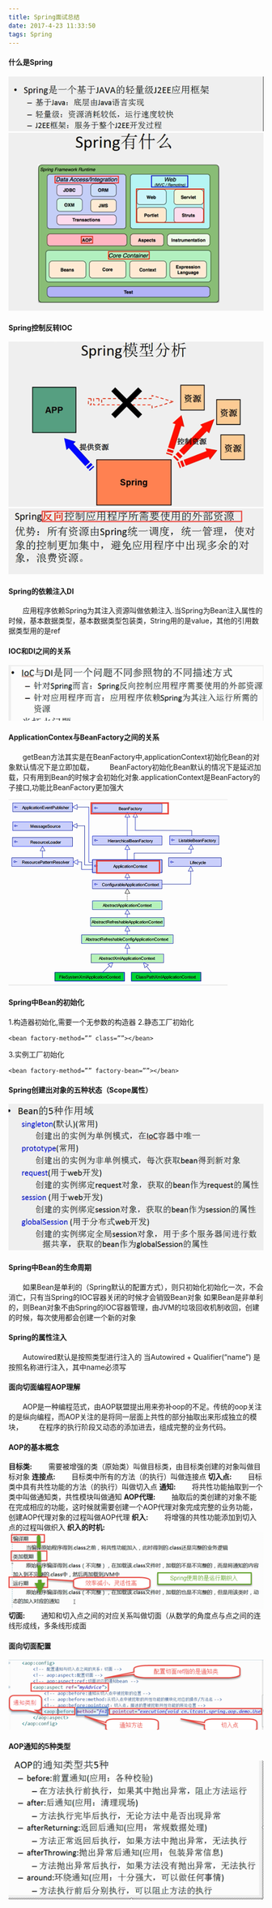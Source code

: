 ```yaml
---
title: Spring面试总结
date: 2017-4-23 11:33:50
tags: Spring
---
```

#### 什么是Spring
![什么是Spring](Spring面试总结/1.png)
![什么是Spring](Spring面试总结/2.png)
#### Spring控制反转IOC
![什么是Spring](Spring面试总结/3.png)
![什么是Spring](Spring面试总结/4.png)
#### Spring的依赖注入DI
&emsp;&emsp;应用程序依赖Spring为其注入资源叫做依赖注入.当Spring为Bean注入属性的时候，基本数据类型，基本数据类型包装类，String用的是value，其他的引用数据类型用的是ref
#### IOC和DI之间的关系
![什么是Spring](Spring面试总结/5.png)
#### ApplicationContex与BeanFactory之间的关系
&emsp;&emsp;getBean方法其实是在BeanFactory中,applicationContext初始化Bean的对象默认情况下是立即加载，
&emsp;&emsp;BeanFactory初始化Bean默认的情况下是延迟加载，只有用到Bean的时候才会初始化对象.applicationContext是BeanFactory的子接口,功能比BeanFactory更加强大

![什么是Spring](Spring面试总结/6.png)

#### Spring中Bean的初始化
1.构造器初始化,需要一个无参数的构造器
2.静态工厂初始化

	<bean factory-method=”” class=””></bean>
3.实例工厂初始化

	<bean factory-method=”” factory-bean=””></bean>

#### Spring创建出对象的五种状态（Scope属性）
![什么是Spring](Spring面试总结/7.png)

#### Spring中Bean的生命周期
&emsp;&emsp;如果Bean是单利的（Spring默认的配置方式），则只初始化初始化一次，不会消亡，只有当Spring的IOC容器关闭的时候才会销毁Bean对象
如果Bean是非单利的，则Bean对象不由Spring的IOC容器管理，由JVM的垃圾回收机制收回，创建的时候，每次使用都会创建一个新的对象

#### Spring的属性注入
&emsp;&emsp;Autowired默认是按照类型进行注入的
当Autowired + Qualifier(“name”) 是按照名称进行注入，其中name必须写

#### 面向切面编程AOP理解
&emsp;&emsp;AOP是一种编程范式，由AOP联盟提出用来弥补oop的不足。传统的oop关注的是纵向编程，而AOP关注的是将同一层面上共性的部分抽取出来形成独立的模块，
&emsp;&emsp;在程序的执行阶段又动态的添加进去，组成完整的业务代码。

#### AOP的基本概念
**目标类:**
&emsp;&emsp;需要被增强的类（原始类）叫做目标类，由目标类创建的对象叫做目标对象
**连接点:**
&emsp;&emsp;目标类中所有的方法（的执行）叫做连接点
**切入点:**
&emsp;&emsp;目标类中具有共性功能的方法（的执行）叫做切入点
**通知:**
&emsp;&emsp;将共性功能抽取到一个类中叫做通知类，共性模块叫做通知
**AOP代理:**
&emsp;&emsp;抽取后的类创建的对象不能在完成相应的功能，这时候就需要创建一个AOP代理对象完成完整的业务功能，创建AOP代理对象的过程叫做AOP代理
**织入:**
&emsp;&emsp;将增强的共性功能添加到切入点的过程叫做织入
**织入的时机:**
![什么是Spring](Spring面试总结/8.png)
**切面:**
&emsp;&emsp;通知和切入点之间的对应关系叫做切面（从数学的角度点与点之间的连线形成线，多条线形成面

#### 面向切面配置
![什么是Spring](Spring面试总结/9.png)
#### AOP通知的5种类型
![什么是Spring](Spring面试总结/10.png)









